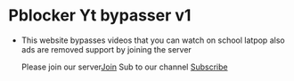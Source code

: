 # Pblocker Yt bypasser v1

- This website bypasses videos that you can watch on school latpop also ads are removed support by joining the server

  Please join our server[Join](https://discord.gg/PWER7H2DFD)
  Sub to our channel [Subscribe](https://www.youtube.com/channel/UCqP7dpxQZ-Iwa_ZjrpKcNYg)
